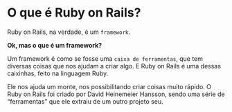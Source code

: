# O que é Ruby on Rails?

Ruby on Rails, na verdade, é um `framework`.

**Ok, mas o que é um framework?**

Um framework é como se fosse uma `caixa de ferramentas`, que tem diversas coisas que nos ajudam a criar algo. E Ruby on Rails é uma dessas caixinhas, feito na linguagem Ruby.

Ele nos ajuda um monte, nos possibilitando criar coisas muito rápido. O Ruby on Rails foi criado por David Heinemeier Hansson, sendo uma série de “ferramentas” que ele extraiu de um outro projeto seu.
